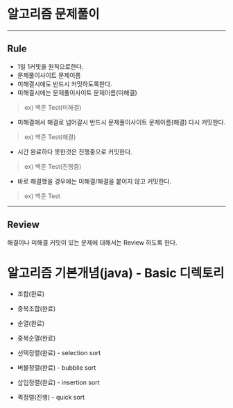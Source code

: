 # 알고리즘 문제풀이

---

## Rule
- 1일 1커밋을 원칙으로한다.
- 문제풀이사이트 문제이름 
- 미해결시에도 반드시 커밋하도록한다.
- 미해결시에는 문제풀이사이트 문제이름(미해결)
> ex) 백준 Test(미해결)
- 미해결에서 해결로 넘어갈시 반드시 문제풀이사이트 문제이름(해결) 다시 커밋한다.
> ex) 백준 Test(해결)
- 시간 완료하다 못한것은 진행중으로 커밋한다.
> ex) 백준 Test(진행중)
- 바로 해결했을 경우에는 미해결/해결을 붙이지 않고 커밋한다.
> ex) 백준 Test

---

## Review
해결이나 미해결 커밋이 있는 문제에 대해서는 Review 하도록 한다.

##

# 알고리즘 기본개념(java) - Basic 디렉토리
- 조합(완료)
- 중복조합(완료)
- 순열(완료)
- 중복순열(완료)

- 선택정렬(완료) - selection sort
- 버블정렬(완료) - bubblie sort
- 삽입정렬(완료) - insertion sort
- 퀵정렬(진행) - quick sort
